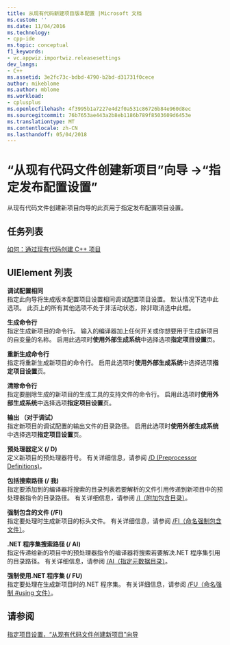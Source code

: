 ```yaml
---
title: 从现有代码新建项目版本配置 |Microsoft 文档
ms.custom: ''
ms.date: 11/04/2016
ms.technology:
- cpp-ide
ms.topic: conceptual
f1_keywords:
- vc.appwiz.importwiz.releasesettings
dev_langs:
- C++
ms.assetid: 3e2fc73c-bdbd-4790-b2bd-d31731f0cece
author: mikeblome
ms.author: mblome
ms.workload:
- cplusplus
ms.openlocfilehash: 4f3995b1a7227e4d2f0a531c86726b84e960d8ec
ms.sourcegitcommit: 76b7653ae443a2b8eb1186b789f8503609d6453e
ms.translationtype: MT
ms.contentlocale: zh-CN
ms.lasthandoff: 05/04/2018
---
```

# <a name="specify-release-configuration-settings-create-new-project-from-existing-code-files-wizard"></a>“从现有代码文件创建新项目”向导 ->“指定发布配置设置”
从现有代码文件创建新项目向导的此页用于指定发布配置项目设置。  
  
## <a name="task-list"></a>任务列表  
 [如何：通过现有代码创建 C++ 项目](../ide/how-to-create-a-cpp-project-from-existing-code.md)  
  
## <a name="uielement-list"></a>UIElement 列表  
 **调试配置相同**  
 指定此向导将生成版本配置项目设置相同调试配置项目设置。 默认情况下选中此选项。 此页上的所有其他选项不处于非活动状态，除非取消选中此框。  
  
 **生成命令行**  
 指定生成新项目的命令行。 输入的编译器加上任何开关或你想要用于生成新项目的自变量的名称。 启用此选项时**使用外部生成系统**中选择选项**指定项目设置**页。  
  
 **重新生成命令行**  
 指定将重新生成新项目的命令行。 启用此选项时**使用外部生成系统**中选择选项**指定项目设置**页。  
  
 **清除命令行**  
 指定要删除生成的新项目的生成工具的支持文件的命令行。 启用此选项时**使用外部生成系统**中选择选项**指定项目设置**页。  
  
 **输出 （对于调试）**  
 指定新项目的调试配置的输出文件的目录路径。 启用此选项时**使用外部生成系统**中选择选项**指定项目设置**页。  
  
 **预处理器定义 (/ D)**  
 定义新项目的预处理器符号。 有关详细信息，请参阅 [/D (Preprocessor Definitions)](../build/reference/d-preprocessor-definitions.md)。  
  
 **包括搜索路径 (/ 我)**  
 指定要添加到的编译器将搜索的目录列表若要解析的文件引用传递到新项目中的预处理器指令的目录路径。 有关详细信息，请参阅 [/I（附加包含目录）](../build/reference/i-additional-include-directories.md)。  
  
 **强制包含的文件 (/FI)**  
 指定要处理时生成新项目的标头文件。 有关详细信息，请参阅 [/FI（命名强制包含文件）](../build/reference/fi-name-forced-include-file.md)。  
  
 **.NET 程序集搜索路径 (/ AI)**  
 指定传递给新的项目中的预处理器指令的编译器将搜索若要解决.NET 程序集引用的目录路径。 有关详细信息，请参阅 [/AI（指定元数据目录）](../build/reference/ai-specify-metadata-directories.md)。  
  
 **强制使用.NET 程序集 (/ FU)**  
 指定要处理在生成新项目时的.NET 程序集。 有关详细信息，请参阅 [/FU（命名强制 #using 文件）](../build/reference/fu-name-forced-hash-using-file.md)。  
  
## <a name="see-also"></a>请参阅  
 [指定项目设置，“从现有代码文件创建新项目”向导](../ide/specify-project-settings-create-new-project-from-existing-code-files-wizard.md)